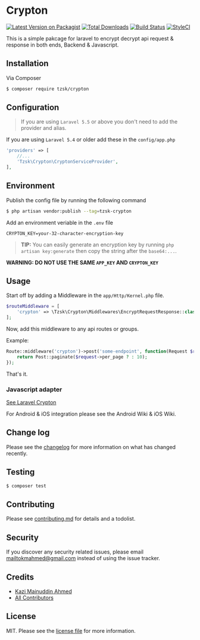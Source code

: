 # Crypton

[![Latest Version on Packagist][ico-version]][link-packagist]
[![Total Downloads][ico-downloads]][link-downloads]
[![Build Status][ico-travis]][link-travis]
[![StyleCI][ico-styleci]][link-styleci]

This is a simple pakcage for laravel to encrypt decrypt api request & response in both ends, Backend & Javascript.

## Installation

Via Composer

``` bash
$ composer require tzsk/crypton
```

## Configuration

> If you are using `Laravel 5.5` or above you don't need to add the provider and alias.

If you are using `Laravel 5.4` or older add these in the `config/app.php`

```php
'providers' => [
    //...
    'Tzsk\Crypton\CryptonServiceProvider',
],
```

## Environment

Publish the config file by running the following command

```bash
$ php artisan vendor:publish --tag=tzsk-crypton
```

Add an environment veriable in the `.env` file

```env
CRYPTON_KEY=your-32-character-encryption-key
```

> **TIP:** You can easily generate an encryption key by running `php artisan key:generate` then copy the string after the `base64:...`.

**WARNING: DO NOT USE THE SAME `APP_KEY` AND `CRYPTON_KEY`**

## Usage

Start off by adding a Middleware in the `app/Http/Kernel.php` file.

```php
$routeMiddleware = [
    'crypton' => \Tzsk\Crypton\Middlewares\EncryptRequestResponse::class,
];
```

Now, add this middleware to any api routes or groups.

Example:

```php
Route::middleware('crypton')->post('some-endpoint', function(Request $request) {
    return Post::paginate($request->per_page ? : 10);
});
```

That's it.

### Javascript adapter

[See Laravel Crypton](https://github.com/tzsk/laravel-crypton)

For Android & iOS integration please see the Android Wiki & iOS Wiki.

## Change log

Please see the [changelog](changelog.md) for more information on what has changed recently.

## Testing

``` bash
$ composer test
```

## Contributing

Please see [contributing.md](contributing.md) for details and a todolist.

## Security

If you discover any security related issues, please email mailtokmahmed@gmail.com instead of using the issue tracker.

## Credits

- [Kazi Mainuddin Ahmed][link-author]
- [All Contributors][link-contributors]

## License

MIT. Please see the [license file](license.md) for more information.

[ico-version]: https://img.shields.io/packagist/v/tzsk/crypton.svg?style=flat-square
[ico-downloads]: https://img.shields.io/packagist/dt/tzsk/crypton.svg?style=flat-square
[ico-travis]: https://img.shields.io/travis/tzsk/crypton/master.svg?style=flat-square
[ico-styleci]: https://styleci.io/repos/12345678/shield

[link-packagist]: https://packagist.org/packages/tzsk/crypton
[link-downloads]: https://packagist.org/packages/tzsk/crypton
[link-travis]: https://travis-ci.org/tzsk/crypton
[link-styleci]: https://styleci.io/repos/12345678
[link-author]: https://github.com/tzsk
[link-contributors]: ../../contributors